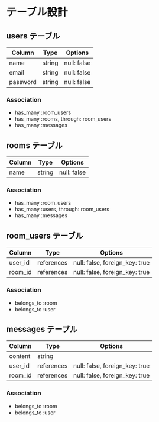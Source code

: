 # テーブル設計

## users テーブル  

| Column   | Type   | Options     |    
| -------- | ------ | ----------- |        
| name     | string | null: false |              
| email    | string | null: false |        
| password | string | null: false |                
    
### Association    
- has_many :room_users        
- has_many :rooms, through: room_users    
- has_many :messages  
  
## rooms テーブル

| Column | Type   | Options     |
| ------ | ------ | ----------- |
| name  | string | null: false |

### Association
- has_many :room_users
- has_many :users, through: room_users
- has_many :messages

## room_users テーブル

| Column  | Type    | Options                        |
| ------- | ------- | ------------------------------ |
| user_id | references | null: false, foreign_key: true |
| room_id | references | null: false, foreign_key: true |

### Association

- belongs_to :room
- belongs_to :user
  
## messages テーブル

| Column  | Type    | Options                        |
| ------- |  ------- | ------------------------------ |
| content    | string  |
| user_id | references | null: false, foreign_key: true |
| room_id | references | null: false, foreign_key: true |

### Association

- belongs_to :room
- belongs_to :user

